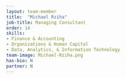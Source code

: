 ```yaml
---
layout: team-member
title:  "Michael Rziha"
job-title: Managing Consultant
order: 14
skills:
- Finance & Accounting
- Organizations & Human Capital
- Data, Analytics, & Information Technology
team-image: Michael-Rziha.png
has-bio: N
partner: N
---
```


